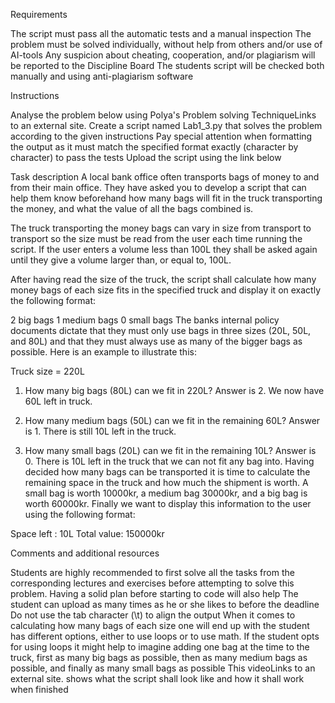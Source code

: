 Requirements

The script must pass all the automatic tests and a manual inspection
The problem must be solved individually, without help from others and/or use of AI-tools
Any suspicion about cheating, cooperation, and/or plagiarism will be reported to the Discipline Board
The students script will be checked both manually and using anti-plagiarism software
 

Instructions

Analyse the problem below using Polya's Problem solving TechniqueLinks to an external site.
Create a script named Lab1_3.py that solves the problem according to the given instructions
Pay special attention when formatting the output as it must match the specified format exactly (character by character) to pass the tests 
Upload the script using the link below
 

Task description
A local bank office often transports bags of money to and from their main office. They have asked you to develop a script that can help them know beforehand how many bags will fit in the truck transporting the money, and what the value of all the bags combined is.

The truck transporting the money bags can vary in size from transport to transport so the size must be read from the user each time running the script. If the user enters a volume less than 100L they shall be asked again until they give a volume larger than, or equal to, 100L.

After having read the size of the truck, the script shall calculate how many money bags of each size fits in the specified truck and display it on exactly the following format:

2 big bags
1 medium bags 
0 small bags
 The banks internal policy documents dictate that they must only use bags in three sizes (20L, 50L, and 80L) and that they must always use as many of the bigger bags as possible. Here is an example to illustrate this:

Truck size = 220L 

1. How many big bags (80L) can we fit in 220L? Answer is 2. 
   We now have 60L left in truck.

2. How many medium bags (50L) can we fit in the remaining 60L? Answer is 1. 
   There is still 10L left in the truck.

3. How many small bags (20L) can we fit in the remaining 10L? Answer is 0. 
   There is 10L left in the truck that we can not fit any bag into. 
Having decided how many bags can be transported it is time to calculate the remaining space in the truck and how much the shipment is worth. A small bag is worth 10000kr, a medium bag 30000kr, and a big bag is worth 60000kr. Finally we want to display this information to the user using the following format:

Space left : 10L
Total value: 150000kr
 

Comments and additional resources

Students are highly recommended to first solve all the tasks from the corresponding lectures and exercises before attempting to solve this problem. Having a solid plan before starting to code will also help
The student can upload as many times as he or she likes to before the deadline
Do not use the tab character (\t) to align the output
When it comes to calculating how many bags of each size one will end up with the student has different options, either to use loops or to use math. If the student opts for using loops it might help to imagine adding one bag at the time to the truck, first as many big bags as possible, then as many medium bags as possible, and finally as many small bags as possible
This videoLinks to an external site. shows what the script shall look like and how it shall work when finished
 


